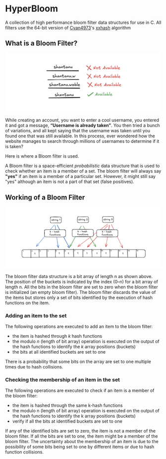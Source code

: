 # HyperBloom

A collection of high performance bloom filter data structures for use in C. All filters use the 64-bit version of [Cyan4973](https://github.com/Cyan4973)'s [xxhash](https://github.com/Cyan4973/xxhash) algorithm

## What is a Bloom Filter?

<div align="center">

![Header Image](assets/header.png)

</div>

While creating an account, you want to enter a cool username, you entered it and got a message, **“Username is already taken”**. You then tried a bunch of variations, and all kept saying that the username was taken until you found one that was still available. In this process, ever wondered how the website manages to search through millions of usernames to determine if it is taken?

Here is where a Bloom filter is used.

A Bloom filter is a space-efficient _probabilistic_ data structure that is used to check whether an item is a member of a set.
The bloom filter will always say **"yes"** if an item is a member of a particular set. However, it might still say "yes" although
an item is not a part of that set (false positives).

## Working of a Bloom Filter

![Working of a Bloom Filter](assets/bloom-working.png)

The bloom filter data structure is a bit array of length n as shown above.
The position of the buckets is indicated by the index (0–n) for a bit array of length n.
All the bits in the bloom filter are set to zero when the bloom filter is initialized (an empty bloom filter).
The bloom filter discards the value of the items but stores only a set of bits identified by the execution of hash functions on the item.

### Adding an item to the set

The following operations are executed to add an item to the bloom filter:

-   the item is hashed through _k_ hash functions
-   the modulo _n_ (length of bit array) operation is executed on the output of the hash functions to identify the _k_ array positions (buckets)
-   the bits at all identified buckets are set to one

There is a probability that some bits on the array are set to one multiple times due to hash collisions.

### Checking the membership of an item in the set

The following operations are executed to check if an item is a member of the bloom filter:

-   the item is hashed through the same k-hash functions
-   the modulo n (length of bit array) operation is executed on the output of the hash functions to identify the k array positions (buckets)
-   verify if all the bits at identified buckets are set to one

If any of the identified bits are set to zero, the item is not a member of the bloom filter. If all the bits are set to one, the item might be a member of the bloom filter. The uncertainty about the membership of an item is due to the possibility of some bits being set to one by different items or due to hash function collisions.
